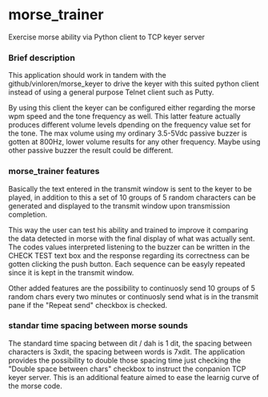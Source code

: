 # morse_trainer
 Exercise morse ability via Python client to TCP keyer server

### Brief description
This application should work in tandem with the github/vinloren/morse_keyer to drive the keyer with this suited python client instead of using a general purpose Telnet client such as Putty.

By using this client the keyer can be configured either regarding the morse wpm speed and the tone frequency as well. This latter feature actually produces different volume levels dpending on the frequency value set for the tone. The max volume using my ordinary 3.5-5Vdc passive buzzer is gotten at 800Hz, lower volume results for any other frequency. Maybe using other passive buzzer the result could be different.

### morse_trainer features
Basically the text entered in the transmit window is sent to the keyer to be played, in addition to this a set of 10 groups of 5 random characters can be generated and displayed to the transmit window upon transmission completion. 

This way the user can test his ability and trained to improve it comparing the data detected in morse with the final display of what was actually sent. The codes values interpreted listening to the buzzer can be written in the CHECK TEST text box and the response regarding its correctness can be gotten clicking the push button. Each sequence can be easyly repeated since it is kept in the transmit window.

Other added features are the possibility to continuosly send 10 groups of 5 random chars every two minutes or continuosly send what is in the transmit pane if the "Repeat send" checkbox is checked.

### standar time spacing between morse sounds
The standard time spacing between dit / dah is 1 dit, the spacing between characters is 3xdit, the spacing between words is 7xdit. The application provides the possibility to double those spacing time just checking the "Double space between chars" checkbox to instruct the conpanion TCP keyer server. This is an additional feature aimed to ease the learnig curve of the morse code.
 
